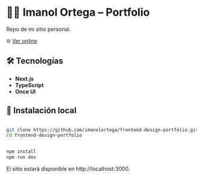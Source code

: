 # 🧑‍💻 Imanol Ortega – Portfolio

Repo de mi sitio personal.

🌐 [Ver online](https://imanolortega.dev/)

## 🛠️ Tecnologías

- **Next.js**
- **TypeScript**
- **Once UI**

## 🚀 Instalación local

```bash

git clone https://github.com/imanolortega/frontend-design-portfolio.git
cd frontend-design-portfolio

```

```bash

npm install
npm run dev

```

El sitio estará disponible en http://localhost:3000.
